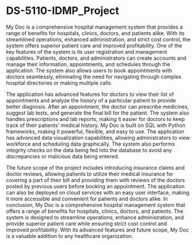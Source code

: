 # DS-5110-IDMP_Project

My Doc is a comprehensive hospital management system that provides a range of benefits for hospitals, clinics, doctors, and patients alike. With its streamlined operations, enhanced administration, and strict cost control, the system offers superior patient care and improved profitability.
One of the key features of the system is its user registration and management capabilities. Patients, doctors, and administrators can create accounts and manage their information, appointments, and schedules through the application. The system also allows users to book appointments with doctors seamlessly, eliminating the need for navigating through complex hospital directories or making multiple calls.

The application has advanced features for doctors to view their list of appointments and analyze the history of a particular patient to provide better diagnosis. After an appointment, the doctor can prescribe medicines, suggest lab tests, and generate the final bill for the patient. The system also handles prescriptions and lab reports, making it easier for doctors to keep track of their patients' medical history.
My Doc is built on SQL with Python frameworks, making it powerful, flexible, and easy to use. The application has advanced data visualization capabilities, allowing administrators to view workforce and scheduling data graphically. The system also performs integrity checks on the data being fed into the database to avoid any discrepancies or malicious data being entered.

The future scope of the project includes introducing insurance claims and doctor reviews, allowing patients to utilize their medical insurance for covering a part of their bill and providing them with reviews of the doctors posted by previous users before booking an appointment. The application can also be deployed on cloud services with an easy user interface, making it more accessible and convenient for patients and doctors alike.
In conclusion, My Doc is a comprehensive hospital management system that offers a range of benefits for hospitals, clinics, doctors, and patients. The system is designed to streamline operations, enhance administration, and provide superior patient care while ensuring strict cost control and improved profitability. With its advanced features and future scope, My Doc is a valuable addition to any healthcare organization.
